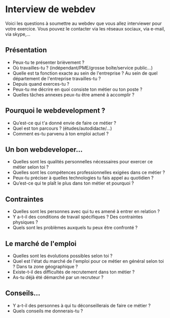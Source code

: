 # Interview de webdev
Voici les questions à soumettre au webdev que vous allez interviewer pour votre exercice. Vous pouvez le contacter via les réseaux sociaux, via e-mail, via skype,...

## Présentation
- Peux-tu te présenter brièvement ?
- Où travailles-tu ? (indépendant/PME/grosse boîte/service public...)
- Quelle est ta fonction exacte au sein de l'entreprise ? Au sein de quel département de l'entreprise travailles-tu ?
- Depuis quand exerces-tu ?
- Peux-tu me décrire en quoi consiste ton métier ou ton poste ?
- Quelles tâches annexes peux-tu être amené à accomplir ?

## Pourquoi le webdevelopment ?
- Qu’est-ce qui t'a donné envie de faire ce métier ?
- Quel est ton parcours ? (études/autodidacte/...)
- Comment es-tu parvenu à ton emploi actuel ?

## Un bon webdeveloper...
- Quelles sont les qualités personnelles nécessaires pour exercer ce métier selon toi ?
- Quelles sont les compétences professionnelles exigées dans ce métier ?
- Peux-tu préciser à quelles technologies tu fais appel au quotidien ?
- Qu’est-ce qui te plaît le plus dans ton métier et pourquoi ?

## Contraintes
- Quelles sont les personnes avec qui tu es amené à entrer en relation ?
- Y a-t-il des conditions de travail spécifiques ? Des contraintes physiques ?
- Quels sont les problèmes auxquels tu peux être confronté ?

## Le marché de l'emploi
- Quelles sont les évolutions possibles selon toi ?
- Quel est l'état du marché de l'emploi pour ce métier en général selon toi ? Dans ta zone géographique ?
- Existe-t-il des difficultés de recrutement dans ton métier ?
- As-tu déjà été démarché par un recruteur ?

## Conseils...
- Y a-t-il des personnes à qui tu déconseillerais de faire ce métier ?
- Quels conseils me donnerais-tu ?
